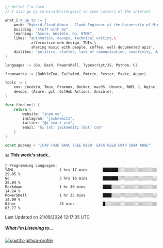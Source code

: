 ```go
// Hello! I'm Jack
// I also go by terminalPoltergeist in some corners of the internet

what_I'm_up_to := {
    work: "Hybrid Cloud Admin - Cloud Engineer at the University of Minnesota",
    building: "stuff with Go",
    learning: "Azure, Ansible, Go, HTMX",
    likes: "automation, devops, technical writing,\
            alternative web-design, TUIs,\
            sharing music with people, coffee, well-documented apis",
    dislikes: "politics, clutter, lack of communication, inactivity, Java",
}

languages := {Go, Bash, Powershell, Typescript/JS, Python, C}

frameworks := {BubbleTea, Tailwind, Pmirin, Pester, Psake, Auger}

tools := {
    env: {neoVim, Tmux, Proxmox, Docker, macOS, Ubuntu, RHEL 9, Nginx, DigitalOcean, Cloudflare},
    devops: {Azure, git, GitHub Actions, Ansible},
}

func find_me() {
    return {
        website: "jnem.me",
        instagram: "jacknemitz",
        twitter: "@i_heart_vim",
        email: "hi [at] jacknemitz [dot] com"
    }
}

const pubKey = "1C49 F42B 6AAC 7CEE B18D  EAF6 0EEB C943 1694 A88E"
```

<!--START_SECTION:waka-->
📊 **This week's stack..** 

```text
💬 Programming Languages: 
YAML                     3 hrs 17 mins       ███████░░░░░░░░░░░░░░░░░░   29.05 % 
Go                       3 hrs 16 mins       ███████░░░░░░░░░░░░░░░░░░   28.84 % 
Markdown                 1 hr 36 mins        ████░░░░░░░░░░░░░░░░░░░░░   14.24 % 
PowerShell               1 hr 35 mins        ████░░░░░░░░░░░░░░░░░░░░░   14.09 % 
Other                    25 mins             █░░░░░░░░░░░░░░░░░░░░░░░░   03.77 % 
```


 Last Updated on 21/09/2024 12:17:35 UTC
<!--END_SECTION:waka-->

##### What I'm Listening to...

[![spotify-github-profile](https://jnem.me/listening-item?maxAge=2592000)](https://jnem.me/listening)
